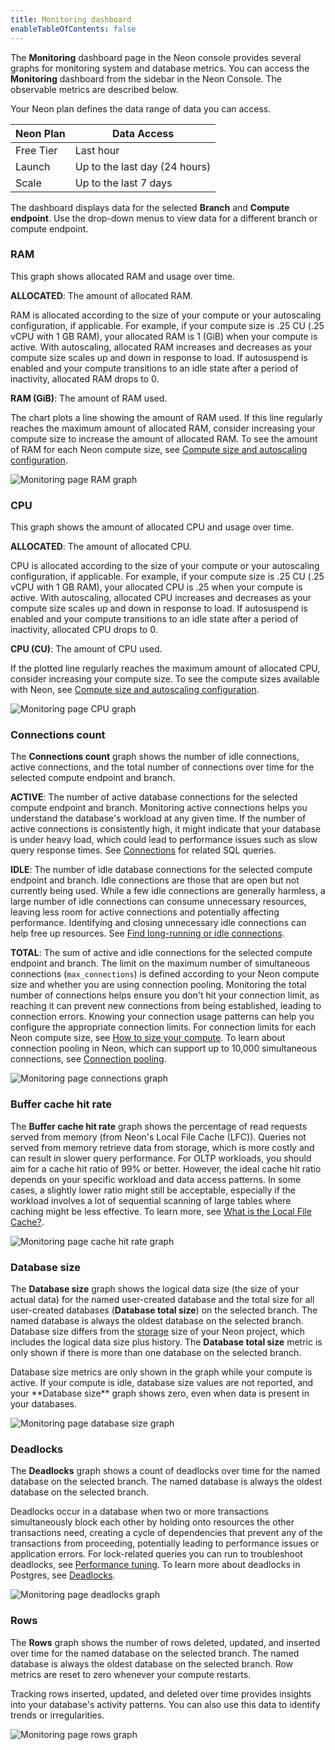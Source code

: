 ```yaml
---
title: Monitoring dashboard
enableTableOfContents: false
---
```


The **Monitoring** dashboard page in the Neon console provides several graphs for monitoring system and database metrics. You can access the **Monitoring** dashboard from the sidebar in the Neon Console. The observable metrics are described below.

Your Neon plan defines the data range of data you can access.

| Neon Plan | Data Access  |
|-----------|--------------|
| Free Tier | Last hour     |
| Launch    | Up to the last day (24 hours)       |
| Scale     | Up to the last 7 days      |

The dashboard displays data for the selected **Branch** and **Compute endpoint**. Use the drop-down menus to view data for a different branch or compute endpoint.

### RAM

This graph shows allocated RAM and usage over time. 

**ALLOCATED**: The amount of allocated RAM. 

RAM is allocated according to the size of your compute or your autoscaling configuration, if applicable. For example, if your compute size is .25 CU (.25 vCPU with 1 GB RAM), your allocated RAM is 1 (GiB) when your compute is active. With autoscaling, allocated RAM increases and decreases as your compute size scales up and down in response to load. If autosuspend is enabled and your compute transitions to an idle state after a period of inactivity, allocated RAM drops to 0.

**RAM (GiB)**: The amount of RAM used.

The chart plots a line showing the amount of RAM used. If this line regularly reaches the maximum amount of allocated RAM, consider increasing your compute size to increase the amount of allocated RAM. To see the amount of RAM for each Neon compute size, see [Compute size and autoscaling configuration](/docs/manage/endpoints#compute-size-and-autoscaling-configuration).

![Monitoring page RAM graph](/docs/introduction/monitor_ram.png)

### CPU

This graph shows the amount of allocated CPU and usage over time.

**ALLOCATED**: The amount of allocated CPU. 

CPU is allocated according to the size of your compute or your autoscaling configuration, if applicable. For example, if your compute size is .25 CU (.25 vCPU with 1 GB RAM), your allocated CPU is .25 when your compute is active. With autoscaling, allocated CPU increases and decreases as your compute size scales up and down in response to load. If autosuspend is enabled and your compute transitions to an idle state after a period of inactivity, allocated CPU drops to 0.

**CPU (CU)**: The amount of CPU used. 

If the plotted line regularly reaches the maximum amount of allocated CPU, consider increasing your compute size. To see the compute sizes available with Neon, see [Compute size and autoscaling configuration](/docs/manage/endpoints#compute-size-and-autoscaling-configuration).

![Monitoring page CPU graph](/docs/introduction/monitor_cpu.png)

### Connections count

The **Connections count** graph shows the number of idle connections, active connections, and the total number of connections over time for the selected compute endpoint and branch.

**ACTIVE**: The number of active database connections for the selected compute endpoint and branch. Monitoring active connections helps you understand the database's workload at any given time. If the number of active connections is consistently high, it might indicate that your database is under heavy load, which could lead to performance issues such as slow query response times. See [Connections](/docs/postgres/query-reference#connections) for related SQL queries.

**IDLE**: The number of idle database connections for the selected compute endpoint and branch. Idle connections are those that are open but not currently being used. While a few idle connections are generally harmless, a large number of idle connections can consume unnecessary resources, leaving less room for active connections and potentially affecting performance. Identifying and closing unnecessary idle connections can help free up resources. See [Find long-running or idle connections](/docs/postgres/query-reference#find-long-running-or-idle-connections).

**TOTAL**: The sum of active and idle connections for the selected compute endpoint and branch. The limit on the maximum number of simultaneous connections (`max_connections`) is defined according to your Neon compute size and whether you are using connection pooling. Monitoring the total number of connections helps ensure you don't hit your connection limit, as reaching it can prevent new connections from being established, leading to connection errors. Knowing your connection usage patterns can help you configure the appropriate connection limits. For connection limits for each Neon compute size, see [How to size your compute](https://neon.tech/docs/manage/endpoints#how-to-size-your-compute). To learn about connection pooling in Neon, which can support up to 10,000 simultaneous connections, see [Connection pooling](/docs/connect/connection-pooling).

![Monitoring page connections graph](/docs/introduction/monitor_connections.png)

### Buffer cache hit rate

The **Buffer cache hit rate** graph shows the percentage of read requests served from memory (from Neon's Local File Cache (LFC)). Queries not served from memory retrieve data from storage, which is more costly and can result in slower query performance. For OLTP workloads, you should aim for a cache hit ratio of 99% or better. However, the ideal cache hit ratio depends on your specific workload and data access patterns. In some cases, a slightly lower ratio might still be acceptable, especially if the workload involves a lot of sequential scanning of large tables where caching might be less effective. To learn more, see [What is the Local File Cache?](/docs/extensions/neon#what-is-the-local-file-cache).

![Monitoring page cache hit rate graph](/docs/introduction/monitor_cache.png)

### Database size

The **Database size** graph shows the logical data size (the size of your actual data) for the named user-created database and the total size for all user-created databases (**Database total size**) on the selected branch. The named database is always the oldest database on the selected branch.  Database size differs from the [storage](/docs/introduction/usage-metrics#storage) size of your Neon project, which includes the logical data size plus history. The **Database total size** metric is only shown if there is more than one database on the selected branch.

<Admonition type="important">
Database size metrics are only shown in the graph while your compute is active. If your compute is idle, database size values are not reported, and your **Database size** graph shows zero, even when data is present in your databases.
</Admonition>

![Monitoring page database size graph](/docs/introduction/monitor_data_size.png)

### Deadlocks

The **Deadlocks** graph shows a count of deadlocks over time for the named database on the selected branch. The named database is always the oldest database on the selected branch.

Deadlocks occur in a database when two or more transactions simultaneously block each other by holding onto resources the other transactions need, creating a cycle of dependencies that prevent any of the transactions from proceeding, potentially leading to performance issues or application errors. For lock-related queries you can run to troubleshoot deadlocks, see [Performance tuning](/docs/postgres/query-reference#performance-tuning). To learn more about deadlocks in Postgres, see [Deadlocks](/docs/current/explicit-locking.html#LOCKING-DEADLOCKS).

![Monitoring page deadlocks graph](/docs/introduction/monitor_deadlocks.png)

### Rows

The **Rows** graph shows the number of rows deleted, updated, and inserted over time for the named database on the selected branch. The named database is always the oldest database on the selected branch. Row metrics are reset to zero whenever your compute restarts.

Tracking rows inserted, updated, and deleted over time provides insights into your database's activity patterns. You can also use this data to identify trends or irregularities.

![Monitoring page rows graph](/docs/introduction/monitor_rows.png)